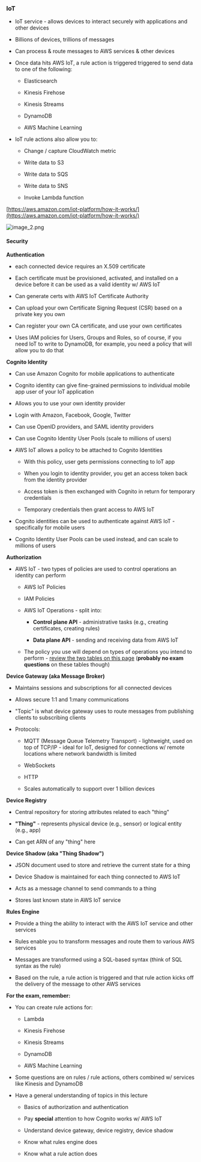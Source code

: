 ### IoT

* IoT service - allows devices to interact securely with applications and other devices

* Billions of devices, trillions of messages

* Can process & route messages to AWS services & other devices

* Once data hits AWS IoT, a rule action is triggered triggered to send data to one of the following:

    * Elasticsearch

    * Kinesis Firehose

    * Kinesis Streams

    * DynamoDB

    * AWS Machine Learning

* IoT rule actions also allow you to:

    * Change / capture CloudWatch metric

    * Write data to S3

    * Write data to SQS

    * Write data to SNS

    * Invoke Lambda function

[https://aws.amazon.com/iot-platform/how-it-works/](https://aws.amazon.com/iot-platform/how-it-works/)

![image_2.png](domain1_2.png)

#### Security

**Authentication**

* each connected device requires an X.509 certificate

* Each certificate must be provisioned, activated, and installed on a device before it can be used as a valid identity w/ AWS IoT

* Can generate certs with AWS IoT Certificate Authority

* Can upload your own Certificate Signing Request (CSR) based on a private key you own

* Can register your own CA certificate, and use your own certificates

* Uses IAM policies for Users, Groups and Roles, so of course, if you need IoT to write to DynamoDB, for example, you need a policy that will allow you to do that

**Cognito Identity**

* Can use Amazon Cognito for mobile applications to authenticate

* Cognito identity can give fine-grained permissions to individual mobile app user of your IoT application

* Allows you to use your own identity provider

* Login with Amazon, Facebook, Google, Twitter

* Can use OpenID providers, and SAML identity providers

* Can use Cognito Identity User Pools (scale to millions of users)

* AWS IoT allows a policy to be attached to Cognito Identities

    * With this policy, user gets permissions connecting to IoT app

    * When you login to identity provider, you get an access token back from the identity provider

    * Access token is then exchanged with Cognito in return for temporary credentials

    * Temporary credentials then grant access to AWS IoT

* Cognito identities can be used to authenticate against AWS IoT - specifically for mobile users

* Cognito Identity User Pools can be used instead, and can scale to millions of users

**Authorization**

* AWS IoT - two types of policies are used to control operations an identity can perform

    * AWS IoT Policies

    * IAM Policies

    * AWS IoT Operations - split into:

        * **Control plane API** - administrative tasks (e.g., creating certificates, creating rules)

        * **Data plane API** - sending and receiving data from AWS IoT

    * The policy you use will depend on types of operations you intend to perform - [review the two tables on this page](http://docs.aws.amazon.com/iot/latest/developerguide/authorization.html) (**probably no exam questions** on these tables though)

**Device Gateway (aka Message Broker)**

* Maintains sessions and subscriptions for all connected devices

* Allows secure 1:1 and 1:many communications

* "Topic" is what device gateway uses to route messages from publishing clients to subscribing clients

* Protocols:

    * MQTT (Message Queue Telemetry Transport) - lightweight, used on top of TCP/IP - ideal for IoT, designed for connections w/ remote locations where network bandwidth is limited 

    * WebSockets

    * HTTP

    * Scales automatically to support over 1 billion devices

**Device Registry**

* Central repository for storing attributes related to each "thing"

* **"Thing"** - represents physical device (e.g., sensor) or logical entity (e.g., app)

* Can get ARN of any "thing" here

**Device Shadow (aka "Thing Shadow")**

* JSON document used to store and retrieve the current state for a thing

* Device Shadow is maintained for each thing connected to AWS IoT

* Acts as a message channel to send commands to a thing

* Stores last known state in AWS IoT service

**Rules Engine**

* Provide a thing the ability to interact with the AWS IoT service and other services

* Rules enable you to transform messages and route them to various AWS services

* Messages are transformed using a SQL-based syntax (think of SQL syntax as the rule)

* Based on the rule, a rule action is triggered and that rule action kicks off the delivery of the message to other AWS services

**For the exam, remember:**

* You can create rule actions for:

    * Lambda

    * Kinesis Firehose

    * Kinesis Streams

    * DynamoDB

    * AWS Machine Learning

* Some questions are on rules / rule actions, others combined w/ services like Kinesis and DynamoDB

* Have a general understanding of topics in this lecture

    * Basics of authorization and authentication

    * Pay **special** attention to how Cognito works w/ AWS IoT

    * Understand device gateway, device registry, device shadow

    * Know what rules engine does

    * Know what a rule action does
